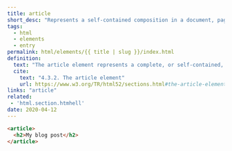 ```yaml
---
title: article
short_desc: "Represents a self-contained composition in a document, page, or application."
tags:
  - html
  - elements
  - entry
permalink: html/elements/{{ title | slug }}/index.html
definition:
  text: "The article element represents a complete, or self-contained, composition in a document, page, application, or site. This could be a magazine, newspaper, technical or scholarly article, an essay or report, a blog or other social media post."
  cite:
    text: "4.3.2. The article element"
    url: https://www.w3.org/TR/html52/sections.html#the-article-element
links: "article"
related: 
 - 'html.section.htmhell'
date: 2020-04-12
---
```


```html
<article>
  <h2>My blog post</h2>
</article>
```
